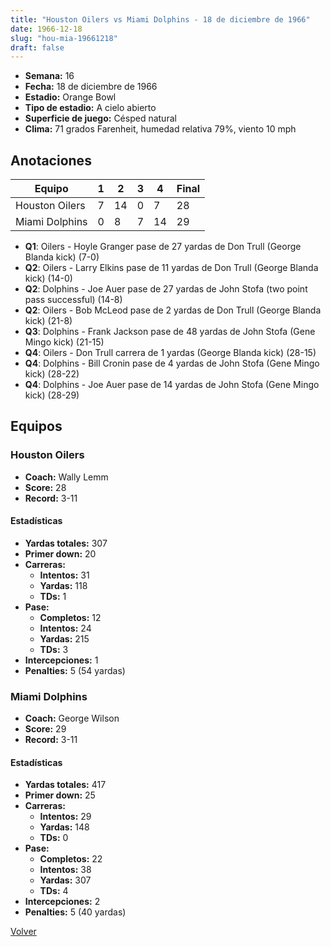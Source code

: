 ```yaml
---
title: "Houston Oilers vs Miami Dolphins - 18 de diciembre de 1966"
date: 1966-12-18
slug: "hou-mia-19661218"
draft: false
---
```


- **Semana:** 16
- **Fecha:** 18 de diciembre de 1966
- **Estadio:** Orange Bowl
- **Tipo de estadio:** A cielo abierto
- **Superficie de juego:** Césped natural
- **Clima:** 71 grados Farenheit, humedad relativa 79%, viento 10 mph





## Anotaciones
| Equipo | 1 | 2 | 3 | 4 | Final |
|--------|---|---|---|---|-------|
| Houston Oilers  | 7 | 14 | 0 | 7  | 28 |
| Miami Dolphins  | 0 | 8 | 7 | 14  | 29 |
- **Q1**: Oilers - Hoyle Granger pase de 27 yardas de Don Trull (George Blanda kick) (7-0)
- **Q2**: Oilers - Larry Elkins pase de 11 yardas de Don Trull (George Blanda kick) (14-0)
- **Q2**: Dolphins - Joe Auer pase de 27 yardas de John Stofa (two point pass successful) (14-8)
- **Q2**: Oilers - Bob McLeod pase de 2 yardas de Don Trull (George Blanda kick) (21-8)
- **Q3**: Dolphins - Frank Jackson pase de 48 yardas de John Stofa (Gene Mingo kick) (21-15)
- **Q4**: Oilers - Don Trull carrera de 1 yardas (George Blanda kick) (28-15)
- **Q4**: Dolphins - Bill Cronin pase de 4 yardas de John Stofa (Gene Mingo kick) (28-22)
- **Q4**: Dolphins - Joe Auer pase de 14 yardas de John Stofa (Gene Mingo kick) (28-29)


## Equipos


### Houston Oilers
* **Coach:** Wally Lemm
* **Score:** 28
* **Record:** 3-11
#### Estadísticas
* **Yardas totales:** 307
* **Primer down:** 20
* **Carreras:**
  * **Intentos:** 31
  * **Yardas:** 118
  * **TDs:** 1
* **Pase:**
  * **Completos:** 12
  * **Intentos:** 24
  * **Yardas:** 215
  * **TDs:** 3
* **Intercepciones:** 1
* **Penalties:** 5 (54 yardas)

### Miami Dolphins
* **Coach:** George Wilson
* **Score:** 29
* **Record:** 3-11
#### Estadísticas
* **Yardas totales:** 417
* **Primer down:** 25
* **Carreras:**
  * **Intentos:** 29
  * **Yardas:** 148
  * **TDs:** 0
* **Pase:**
  * **Completos:** 22
  * **Intentos:** 38
  * **Yardas:** 307
  * **TDs:** 4
* **Intercepciones:** 2
* **Penalties:** 5 (40 yardas)


[Volver](/historia/1966)
